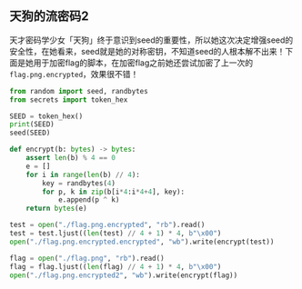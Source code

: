 ## 天狗的流密码2

天才密码学少女「天狗」终于意识到seed的重要性，所以她这次决定增强seed的安全性，在她看来，seed就是她的对称密钥，不知道seed的人根本解不出来！下面是她用于加密flag的脚本，在加密flag之前她还尝试加密了上一次的`flag.png.encrypted`，效果很不错！

```python
from random import seed, randbytes
from secrets import token_hex

SEED = token_hex()
print(SEED)
seed(SEED)

def encrypt(b: bytes) -> bytes:
    assert len(b) % 4 == 0
    e = []
    for i in range(len(b) // 4):
        key = randbytes(4)
        for p, k in zip(b[i*4:i*4+4], key):
            e.append(p ^ k)
    return bytes(e)

test = open("./flag.png.encrypted", "rb").read()
test = test.ljust((len(test) // 4 + 1) * 4, b"\x00")
open("./flag.png.encrypted.encrypted", "wb").write(encrypt(test))

flag = open("./flag.png", "rb").read()
flag = flag.ljust((len(flag) // 4 + 1) * 4, b"\x00")
open("./flag.png.encrypted2", "wb").write(encrypt(flag))
```

